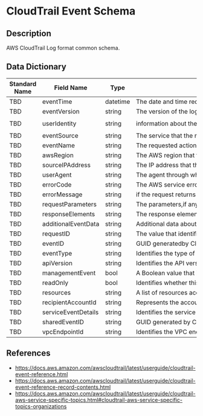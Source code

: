# CloudTrail Event Schema

## Description

AWS CloudTrail Log format common schema.

## Data Dictionary

|Standard Name|Field Name|Type|Description|Sample Value|
|---|---|---|---|---|
|TBD|eventTime|datetime|The date and time request was made, in coordinated universal time(UTC).|`2020-03-17T06:07:08Z`|
|TBD|eventVersion|string|The version of the log format.|`1.05`|
|TBD|userIdentity|string|information about the user that made a request. See [CloudTrail User Identity Element](https://docs.aws.amazon.com/awscloudtrail/latest/userguide/cloudtrail-event-reference-user-identity.html)|`{"type": "Root","principalId":"123456789012","arn": "arn:aws:iam::123456789012:root","accountId": "123456789012","accessKeyId": "ASIA3WIKNJYLTIU3WTFN","sessionContext": {"sessionIssuer": {},       "webIdFederationData": {},"attributes": {"mfaAuthenticated": "false","creationDate": "2020-03-17T04:51:58Z"}}`|
|TBD|eventSource|string|The service that the request was made to. name is typically short form of the service name without spaces.|`ec2.amazonaws.com`|
|TBD|eventName|string|The requested action, which is one of the actions in the API for that service.|`CreateFlowLogs`|
|TBD|awsRegion|string|The AWS region that the request was made to. See [CloudTrail Supported Regions](https://docs.aws.amazon.com/awscloudtrail/latest/userguide/cloudtrail-supported-regions.html)|`us-east-2`|
|TBD|sourceIPAddress|string|The IP address that the request was made from.For AWS services, DNS name is displayed.|`123.123.123.123`|
|TBD|userAgent|string|The agent through which the request was made, such as AWS management console,AWS service, AWS SDK or AWS CLI.|`signin.amazonaws.com`|
|TBD|errorCode|string|The AWS service error id the request returns an error|`TrailNotFoundException`|
|TBD|errorMessage|string|if the request returns an error, the description of the error.This message includes the message for authorization failures.|`Unknown trail: myTrail2 for the user: 123456789012`|
|TBD|requestParameters|string|The parameters,if any,that were sent with the request.These parameters are documented in the API reference documentation for respective AWS service.|`{"CreateFlowLogsRequest": {"ResourceId": {"tag": 1, "content": "vpc-12345678"}, "MaxAggregationInterval": 600, "ResourceType": "VPC", "LogDestination":"arn:aws:s3:::vpc-logs-for-hunting", "LogDestinationType": "s3", "TrafficType": "ACCEPT"}}`|
|TBD|responseElements|string|The response element for actions that make changes(create,update,or delete actions).If action does not change(e.g.get or list) this element is ommitted.|`{"CreateFlowLogsResponse": {"xmlns": "http://ec2.amazonaws.com/doc/2016-11-15/","requestId": "2ee6fecc-8287-4a68-ba2d-21b666d6cbb0","clientToken": "ABCDexKLX8mMDT/7aganQUywyjkJG8bu3enkYDTW+vY=","unsuccessful": "","flowLogIdSet": {"item": "fl-01c931a7296ed28c9"}}}`|
|TBD|additionalEventData|string|Additional data about the event that was not part of the request or response.|`TBD`|
|TBD|requestID|string|The value that identifies the request.The service being called generates this value.|`2ee6fecc-8287-4a68-ba2d-21b666d6cbb0`|
|TBD|eventID|string|GUID generatedby CloudTrail to uniquely identify each event.|`39cdc1e3-f9bf-4084-ba12-ca71b47ee6ee`|
|TBD|eventType|string|Identifies the type of event that generated the event record.|`AwsApiCall`|
|TBD|apiVersion|string|Identifies the API version associated with the AwsApiCall eventType value.|`TBD`|
|TBD|managementEvent|bool|A Boolean value that identifies whether the event is a management event. It is shown if eventversion is 1.06 or higher.and eventtype if one of the following:AwsApiCall, AwsConsoleAction, AwsConsoleSignIn, AwsServiceEvent|TRUE|
|TBD|readOnly|bool|Identifies whether this operation is a read-only operation.This can be one of following values. true(e.g.DescribeTrails), false(e.g.DeleteTrail)|TRUE|
|TBD|resources|string|A list of resources accessed in the event.The format-AWS::aws-serivce-name::data-type-name.|`arn:aws:iam::123456789012:role/myRole`|
|TBD|recipientAccountId|string|Represents the account ID that received this event.for cross account access, this may be different than userIdentity element AccountID.|`123456789012`|
|TBD|serviceEventDetails|string|Identifies the service event,including what triggered the evnet and the result. See [AWS Service Events](https://docs.aws.amazon.com/awscloudtrail/latest/userguide/non-api-aws-service-events.html)|`{"keyId": "7944f0ec-EXAMPLE"}`|
|TBD|sharedEventID|string|GUID generated by CloudTrail to uniquely identify CloudTrail events from the same AWS action that is sent to different AWS accounts. See [SharedEventID Example](https://docs.aws.amazon.com/awscloudtrail/latest/userguide/shared-event-ID.html)|`2b5e7544-b7c7-46bf-993b-4a24b1d78904`|
|TBD|vpcEndpointId|string|Identifies the VPC endpoint in which requests were made from a VPC to another AWS service,such as Amazon s3.|`vpce-0f89a33420c1931d7`|


## References

- https://docs.aws.amazon.com/awscloudtrail/latest/userguide/cloudtrail-event-reference.html
- https://docs.aws.amazon.com/awscloudtrail/latest/userguide/cloudtrail-event-reference-record-contents.html
- https://docs.aws.amazon.com/awscloudtrail/latest/userguide/cloudtrail-aws-service-specific-topics.html#cloudtrail-aws-service-specific-topics-organizations
